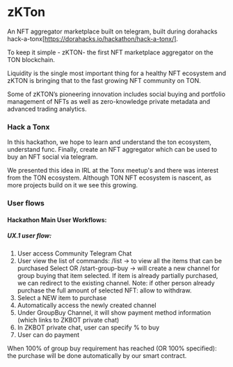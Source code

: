 # zKTon

An NFT aggregator marketplace built on telegram, built during dorahacks hack-a-tonx[https://dorahacks.io/hackathon/hack-a-tonx/].

To keep it simple - zKTON- the first NFT marketplace aggregator on the TON blockchain.

Liquidity is the single most important thing for a healthy NFT ecosystem and zKTON is bringing that to the fast growing NFT community on TON.

Some of zKTON’s pioneering innovation includes social buying and portfolio management of NFTs as well as zero-knowledge private metadata and advanced trading analytics.

### Hack a Tonx
In this hackathon, we hope to learn and understand the ton ecosystem, understand func. Finally, create an NFT aggregator which can be used to buy an NFT social via telegram.

We presented this idea in IRL at the Tonx meetup's and there was interest from the TON ecosystem. 
Although TON NFT ecosystem is nascent, as more projects build on it we see this growing. 

### User flows
#### Hackathon Main User Workflows: 
#####  UX.1 user flow: 
1. User access Community Telegram Chat 
1. User view the list of commands:
    /list -> to view all the items that can be purchased
    Select OR /start-group-buy <id> -> will create a new channel for group buying that item selected. If item is already partially purchased, we can redirect to the existing channel. 
    Note: if other person already purchase the full amount of selected NFT: allow to withdraw. 
1. Select a NEW item to purchase
1. Automatically access the newly created channel
1. Under GroupBuy Channel, it will show payment method information (which links to ZKBOT private chat) 
1. In ZKBOT private chat, user can specify % to buy 
1. User can do payment 

When 100% of group buy requirement has reached (OR 100% specified): the purchase will be done automatically by our smart contract. 
